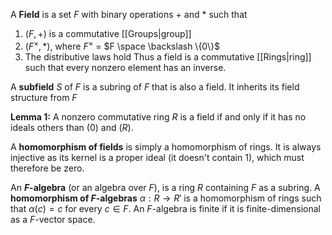 A **Field** is a set $F$ with binary operations $+$ and $\ast$ such that 
1. $(F, +)$ is a commutative [[Groups|group]]
2. $(F^{\times}, \ast)$, where $F^\times$ = $F \space \backslash \{0\}$ 
3.  The distributive laws hold
Thus a field is a commutative [[Rings|ring]] such that every nonzero element has an inverse. 

A **subfield** $S$ of $F$ is a subring of $F$ that is also a field. It inherits its field structure from $F$

**Lemma 1:** A nonzero commutative ring $R$ is a field if and only if it has no ideals others than $(0)$ and $(R)$.

A **homomorphism of fields** is simply a homomorphism of rings. It is always injective as its kernel is a proper ideal (it doesn't contain 1), which must therefore be zero.

An **$F$-algebra** (or an algebra over $F$), is a ring $R$ containing $F$ as a subring. A **homomorphism of $F$-algebras** $\alpha : R \rightarrow R'$ is a homomorphism of rings such that $\alpha(c) = c$ for every $c \in F$. An $F$-algebra is finite if it is finite-dimensional as a $F$-vector space.